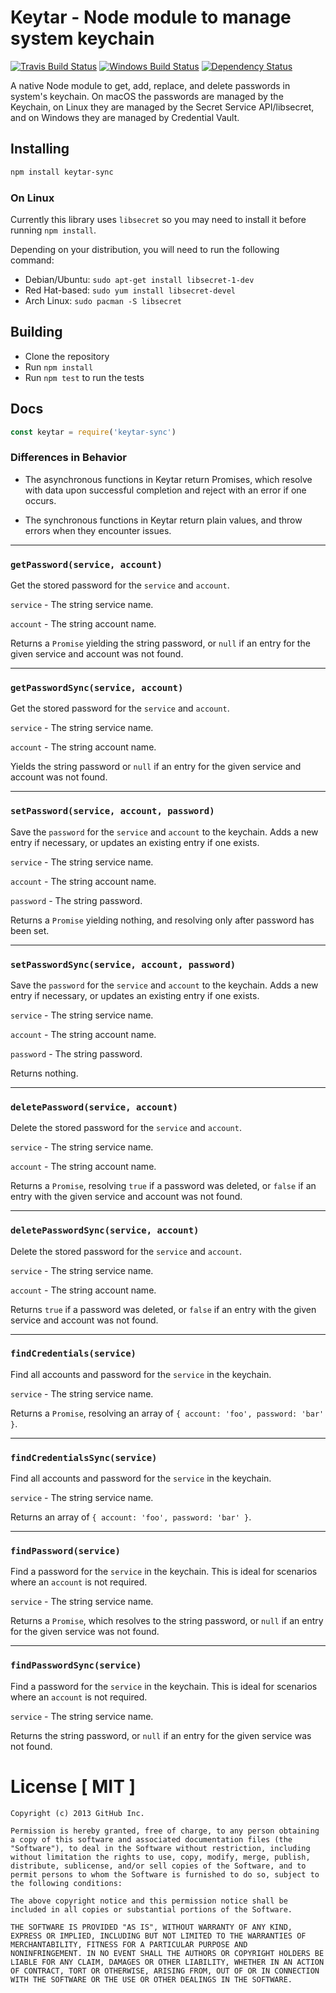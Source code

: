 # Keytar - Node module to manage system keychain

[![Travis Build Status](https://travis-ci.org/atom/node-keytar.svg?branch=master)](https://travis-ci.org/carsenk/node-keytar)
[![Windows Build Status](https://ci.appveyor.com/api/projects/status/github/atom/node-keytar?svg=true)](https://ci.appveyor.com/project/carsenk/node-keytar)
[![Dependency Status](https://david-dm.org/carsenk/node-keytar.svg)](https://david-dm.org/carsenk/node-keytar)

A native Node module to get, add, replace, and delete passwords in system's keychain. On macOS the passwords are managed by the Keychain, on Linux they are managed by the Secret Service API/libsecret, and on Windows they are managed by Credential Vault.

## Installing

```sh
npm install keytar-sync
```

### On Linux

Currently this library uses `libsecret` so you may need to install it before running `npm install`.

Depending on your distribution, you will need to run the following command:

* Debian/Ubuntu: `sudo apt-get install libsecret-1-dev`
* Red Hat-based: `sudo yum install libsecret-devel`
* Arch Linux: `sudo pacman -S libsecret`

## Building

  * Clone the repository
  * Run `npm install`
  * Run `npm test` to run the tests

## Docs

```javascript
const keytar = require('keytar-sync')
```

### Differences in Behavior

- The asynchronous functions in Keytar return Promises, which resolve with data upon successful completion and reject with an error if one occurs.

- The synchronous functions in Keytar return plain values, and throw errors when they encounter issues.

***

### `getPassword(service, account)`

Get the stored password for the `service` and `account`.

`service` - The string service name.

`account` - The string account name.

Returns a `Promise` yielding the string password, or `null` if an entry for the given service and account was not found.

***

### `getPasswordSync(service, account)`

Get the stored password for the `service` and `account`.

`service` - The string service name.

`account` - The string account name.

Yields the string password or `null` if an entry for the given service and account was not found.

***

### `setPassword(service, account, password)`

Save the `password` for the `service` and `account` to the keychain. Adds a new entry if necessary, or updates an existing entry if one exists.

`service` - The string service name.

`account` - The string account name.

`password` - The string password.

Returns a `Promise` yielding nothing, and resolving only after password has been set.

***

### `setPasswordSync(service, account, password)`

Save the `password` for the `service` and `account` to the keychain. Adds a new entry if necessary, or updates an existing entry if one exists.

`service` - The string service name.

`account` - The string account name.

`password` - The string password.

Returns nothing.

***

### `deletePassword(service, account)`

Delete the stored password for the `service` and `account`.

`service` - The string service name.

`account` - The string account name.

Returns a `Promise`, resolving `true` if a password was deleted, or `false` if an entry with the given service and account was not found.

***

### `deletePasswordSync(service, account)`

Delete the stored password for the `service` and `account`.

`service` - The string service name.

`account` - The string account name.

Returns `true` if a password was deleted, or `false` if an entry with the given service and account was not found.

***

### `findCredentials(service)`

Find all accounts and password for the `service` in the keychain.

`service` - The string service name.

Returns a `Promise`, resolving an array of `{ account: 'foo', password: 'bar' }`.

***

### `findCredentialsSync(service)`

Find all accounts and password for the `service` in the keychain.

`service` - The string service name.

Returns an array of `{ account: 'foo', password: 'bar' }`.

***

### `findPassword(service)`

Find a password for the `service` in the keychain. This is ideal for scenarios where an `account` is not required.

`service` - The string service name.

Returns a `Promise`, which resolves to the string password, or `null` if an entry for the given service was not found.

***

### `findPasswordSync(service)`

Find a password for the `service` in the keychain. This is ideal for scenarios where an `account` is not required.

`service` - The string service name.

Returns the string password, or `null` if an entry for the given service was not found.

# License [ MIT ]

```
Copyright (c) 2013 GitHub Inc.

Permission is hereby granted, free of charge, to any person obtaining
a copy of this software and associated documentation files (the
"Software"), to deal in the Software without restriction, including
without limitation the rights to use, copy, modify, merge, publish,
distribute, sublicense, and/or sell copies of the Software, and to
permit persons to whom the Software is furnished to do so, subject to
the following conditions:

The above copyright notice and this permission notice shall be
included in all copies or substantial portions of the Software.

THE SOFTWARE IS PROVIDED "AS IS", WITHOUT WARRANTY OF ANY KIND,
EXPRESS OR IMPLIED, INCLUDING BUT NOT LIMITED TO THE WARRANTIES OF
MERCHANTABILITY, FITNESS FOR A PARTICULAR PURPOSE AND
NONINFRINGEMENT. IN NO EVENT SHALL THE AUTHORS OR COPYRIGHT HOLDERS BE
LIABLE FOR ANY CLAIM, DAMAGES OR OTHER LIABILITY, WHETHER IN AN ACTION
OF CONTRACT, TORT OR OTHERWISE, ARISING FROM, OUT OF OR IN CONNECTION
WITH THE SOFTWARE OR THE USE OR OTHER DEALINGS IN THE SOFTWARE.
```